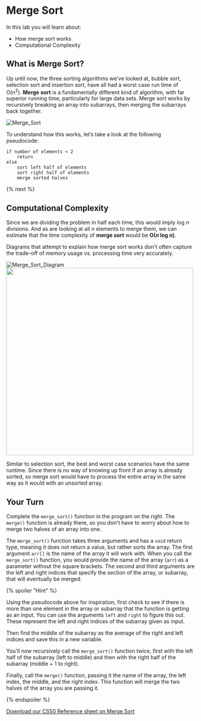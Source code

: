 # Merge Sort

In this lab you will learn about:

- How merge sort works
- Computational Complexity

## What is Merge Sort?

Up until now, the three sorting algorithms we've looked at, bubble sort, selection sort and insertion sort, have all had a worst case run time of O(n<sup>2</sup>). **Merge sort** is a fundamentally different kind of algorithm, with far superior running time, particularly for large data sets. Merge sort works by recursively breaking an array into subarrays, then merging the subarrays back together.

![Merge_Sort](http://labs.cs50nestm.net/merge_sort.gif)

To understand how this works, let’s take a look at the following pseudocode:

```
if number of elements < 2
    return
else
    sort left half of elements
    sort right half of elements
    merge sorted halves
```

{% next %}

## Computational Complexity

Since we are dividing the problem in half each time, this would imply log *n* divisions. And as are looking at all *n* elements to merge them, we can estimate that the time complexity of **merge sort** would be **O(*n* log *n*)**.

Diagrams that attempt to explain how merge sort works don't often capture the trade-off of memory usage vs. processing time very accurately.

![Merge_Sort_Diagram](https://upload.wikimedia.org/wikipedia/commons/e/e6/Merge_sort_algorithm_diagram.svg)
<img src="https://upload.wikimedia.org/wikipedia/commons/e/e6/Merge_sort_algorithm_diagram.svg" width="500px">

Similar to selection sort, the best and worst case scenarios have the same runtime. Since there is no way of knowing up front if an array is already sorted, so merge sort would have to process the entire array in the same way as it would with an unsorted array.

## Your Turn

Complete the `merge_sort()` function in the program on the right. The `merge()` function is already there, so you don't have to worry about how to merge two halves of an array into one.

The `merge_sort()` function takes three arguments and has a `void` return type, meaning it does not return a value, but rather sorts the array. The first argument `arr[]` is the name of the array it will work with. When you call the `merge_sort()` function, you would provide the name of the array (`arr`) as a parameter without the square brackets. The second and third arguments are the left and right indices that specify the section of the array, or subarray, that will eventually be merged.

{% spoiler "Hint" %}

Using the pseudocode above for inspiration, first check to see if there is more than one element in the array or subarray that the function is getting as an input. You can use the arguments `left` and `right` to figure this out. These represent the left and right indices of the subarray given as input.

Then find the middle of the subarray as the average of the right and left indices and save this in a new variable.

You'll now recursively call the `merge_sort()` function twice, first with the left half of the subarray (left to middle) and then with the right half of the subarray (middle + 1 to right).

Finally, call the `merge()` function, passing it the name of the array, the left index, the middle, and the right index. This function will merge the two halves of the array you are passing it.

{% endspoiler %}

[Download our CS50 Reference sheet on Merge Sort](https://ap.cs50.school/assets/pdfs/unit4/merge_sort.pdf)
